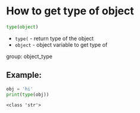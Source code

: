 # How to get type of object

```python
type(object)
```

- `type(` - return type of the object
- `object` - object variable to get type of

group: object_type

## Example: 
```python
obj = 'hi'
print(type(obj))
```
```
<class 'str'>

```
